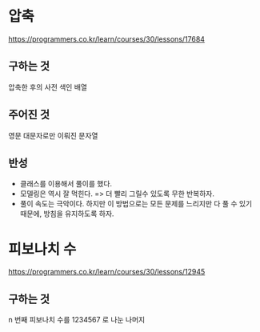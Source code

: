 # 압축
https://programmers.co.kr/learn/courses/30/lessons/17684
## 구하는 것
압축한 후의 사전 색인 배열
## 주어진 것
영문 대문자로만 이뤄진 문자열
## 반성
- 클래스를 이용해서 풀이를 했다. 
- 모델링은 역시 잘 먹힌다. => 더 빨리 그릴수 있도록 무한 반복하자. 
- 풀이 속도는 극악이다. 하지만 이 방법으로는 모든 문제를 느리지만 다 풀 수 있기 때문에, 방침을 유지하도록 하자. 

# 피보나치 수
https://programmers.co.kr/learn/courses/30/lessons/12945
## 구하는 것
n 번째 피보나치 수를 1234567 로 나눈 나머지
